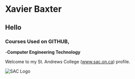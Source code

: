 # Xavier Baxter

## Hello

### Courses Used on GITHUB,
-**Computer Engineering Technology**

Welcome to my St. Andrews College (www.sac.on.ca) profile.

![SAC Logo](https://github.com/xavierbaxter1/xavierbaxter1/assets/156106709/e9b19f21-7821-4387-9e33-676778f3b6dd)
